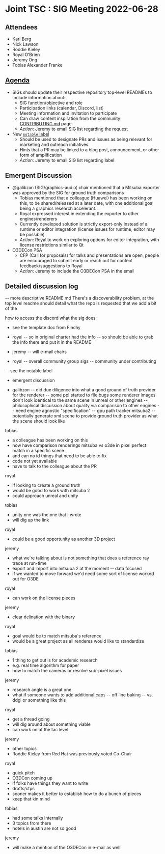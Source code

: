 # Joint TSC : SIG Meeting 2022-06-28

## Attendees

- Karl Berg
- Nick Lawson
- Roddie Kieley
- Royal O'Brien
- Jeremy Ong
- Tobias Alexander Franke


## [Agenda](https://github.com/o3de/tsc/issues/37)

- SIGs should update their respective repository top-level READMEs to include information about:
  - SIG function/objective and role
  - Participation links (calendar, Discord, list)
  - Meeting information and invitation to participate
  - Can draw content inspiration from the community [CONTRIBUTING.md](https://github.com/o3de/community/blob/main/CONTRIBUTING.md) page
  - *Action*: Jeremy to email SIG list regarding the request
- New [`notable` label](https://github.com/o3de/o3de/labels/notable)
  - Should be used to designate PRs and issues as being relevant for marketing and outreach initiatives
  - Hints that a PR may be linked to a blog post, announcement, or other form of amplification
  - *Action*: Jeremy to email SIG list regarding label

## Emergent Discussion

- @galibzon (SIG/graphics-audio) chair mentioned that a Mitsuba exporter was approved by the SIG for ground truth comparisons
  - Tobias mentioned that a colleague (Huawei) has been working on this, to be shared/released at a later date, with one additional goal being a graphics research accelerant.
  - Royal expressed interest in extending the exporter to other engines/renderers
  - Currently developed solution is strictly export-only instead of a runtime or editor integration (license issues for runtime, editor may be possible)
  - *Action*: Royal to work on exploring options for editor integration, with license restrictions similar to Qt
- O3DECon PSA
  - CFP (Call for proposals) for talks and presentations are open, people are encouraged to submit early or reach out for content feedback/suggestions to Royal
  - *Action*: Jeremy to include the O3DECon PSA in the email


## Detailed discussion log

-- more descriptive README.md
There's a discoverability problem, at the top level readme should detail what the repo is
requested that we add a bit of the 

how to access the discord
what the sig does
- see the template doc from Finchy

- royal
-- so in original charter had  the info
-- so should be able to grab the info there and put it in the README

- jeremy
-- will e-mail chairs

- royal
-- overall community group sigs
-- community under contributing

-- see the notable label



- emergent discussion

- galibzon
-- did due diligence into what a good ground of truth provider for the renderer
-- some ppl started to file bugs some renderer images don't look identical to the same scene in unreal or other engines
-- philosophical discussion about quality via comparison to other engines
-- need engine agnostic "specification"
-- gpu path tracker mitsuba2
-- potentially generate xml scene to provide ground truth provider as what the scene should look like


tobias
- a colleague has been working on this
- now have comparison renderings mitsuba vs o3de in pixel perfect match in a specific scene
- and can no id things that need to be able to fix
- code not yet available
- have to talk to the colleague about the PR

royal
- if looking to create a ground truth
- would be good to work with mitsuba 2
- could approach unreal and unity

tobias
- unity one was the one that I wrote
- will dig up the link

royal
- could be a good opportunity as another 3D project

jeremy
- what we're talking about is not something that does a reference ray trace at run-time
- export and import into mitsuba 2 at the moment
-- data focused
- if we wanted to move forward we'd need some sort of license worked out for O3DE

royal
- can work on the license pieces

jeremy
- clear delination with the binary

royal
- goal would be to match mitsuba's reference
- would be a great project as all renderes would like to standardize

tobias
- 1 thing to get out is for academic research
- e.g. real time algorithm for paper
- how to match the cameras or resolve sub-pixel issues


jeremy
- research angle is a great one
- what if someone wants to add additional caps
-- off line baking
-- vs. ddgi or something like this


royal
- get a thread going
- will dig around about something viable
- can work on at the tac level

jeremy
- other topics
- Roddie Kieley from Red Hat was previously voted Co-Chair



royal
- quick pitch
- O3DCon coming up
- if folks have things they want to write
- drafts/cfps
- sooner makes it better to establish how to do a bunch of pieces
- keep that kin mind

tobias
- had some talks internally
- 3 topics from there
- hotels in austin are not so good

jeremy
- will make a mention of the O3DECon in e-mail as well